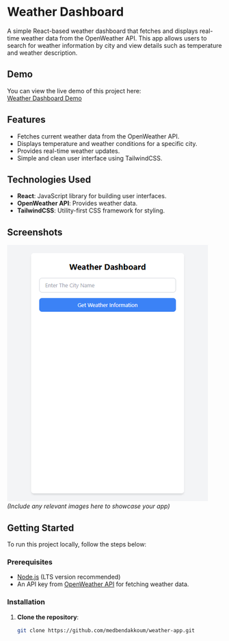 # Weather Dashboard

A simple React-based weather dashboard that fetches and displays real-time weather data from the OpenWeather API. This app allows users to search for weather information by city and view details such as temperature and weather description.

## Demo

You can view the live demo of this project here:  
[Weather Dashboard Demo](https://medbendakkoum.github.io/weather-app)

## Features

- Fetches current weather data from the OpenWeather API.
- Displays temperature and weather conditions for a specific city.
- Provides real-time weather updates.
- Simple and clean user interface using TailwindCSS.

## Technologies Used

- **React**: JavaScript library for building user interfaces.
- **OpenWeather API**: Provides weather data.
- **TailwindCSS**: Utility-first CSS framework for styling.

## Screenshots

![Weather Dashboard Screenshot](./weather-app.png)  
_(Include any relevant images here to showcase your app)_

## Getting Started

To run this project locally, follow the steps below:

### Prerequisites

- [Node.js](https://nodejs.org/) (LTS version recommended)
- An API key from [OpenWeather API](https://openweathermap.org/api) for fetching weather data.

### Installation

1. **Clone the repository**:

   ```bash
   git clone https://github.com/medbendakkoum/weather-app.git
   ```
